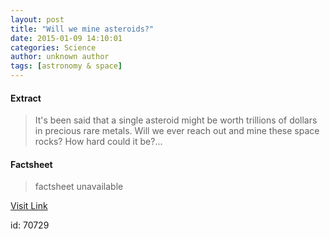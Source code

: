 ```yaml
---
layout: post
title: "Will we mine asteroids?"
date: 2015-01-09 14:10:01
categories: Science
author: unknown author
tags: [astronomy & space]
---
```



#### Extract
>It's been said that a single asteroid might be worth trillions of dollars in precious rare metals. Will we ever reach out and mine these space rocks? How hard could it be?...

#### Factsheet
>factsheet unavailable

[Visit Link](http://phys.org/news340015726.html)

id:   70729
